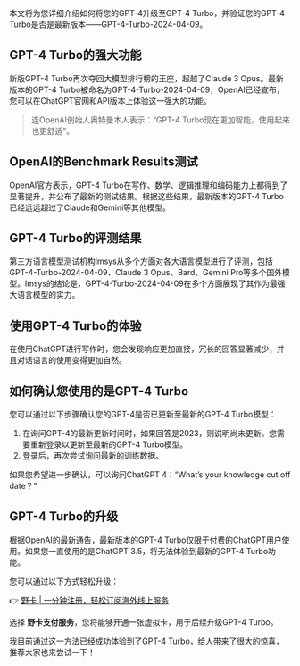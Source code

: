 本文将为您详细介绍如何将您的GPT-4升级至GPT-4 Turbo，并验证您的GPT-4 Turbo是否是最新版本——GPT-4-Turbo-2024-04-09。

## GPT-4 Turbo的强大功能

新版GPT-4 Turbo再次夺回大模型排行榜的王座，超越了Claude 3 Opus。最新版本的GPT-4 Turbo被命名为GPT-4-Turbo-2024-04-09，OpenAI已经宣布，您可以在ChatGPT官网和API版本上体验这一强大的功能。

> 连OpenAI创始人奥特曼本人表示：“GPT-4 Turbo现在更加智能，使用起来也更舒适”。

## OpenAI的Benchmark Results测试

OpenAI官方表示，GPT-4 Turbo在写作、数学、逻辑推理和编码能力上都得到了显著提升，并公布了最新的测试结果。根据这些结果，最新版本的GPT-4 Turbo已经远远超过了Claude和Gemini等其他模型。

## GPT-4 Turbo的评测结果

第三方语言模型测试机构lmsys从多个方面对各大语言模型进行了评测，包括GPT-4-Turbo-2024-04-09、Claude 3 Opus、Bard、Gemini Pro等多个国外模型。lmsys的结论是，GPT-4-Turbo-2024-04-09在多个方面展现了其作为最强大语言模型的实力。

## 使用GPT-4 Turbo的体验

在使用ChatGPT进行写作时，您会发现响应更加直接，冗长的回答显著减少，并且对话语言的使用变得更加自然。

## 如何确认您使用的是GPT-4 Turbo

您可以通过以下步骤确认您的GPT-4是否已更新至最新的GPT-4 Turbo模型：

1. 在询问GPT-4的最新更新时间时，如果回答是2023，则说明尚未更新。您需要重新登录以更新至最新的GPT-4 Turbo模型。
2. 登录后，再次尝试询问最新的训练数据。

如果您希望进一步确认，可以询问ChatGPT 4：“What’s your knowledge cut off date？”

## GPT-4 Turbo的升级

根据OpenAI的最新通告，最新版本的GPT-4 Turbo仅限于付费的ChatGPT用户使用。如果您一直使用的是ChatGPT 3.5，将无法体验到最新的GPT-4 Turbo功能。

您可以通过以下方式轻松升级：

👉 [野卡 | 一分钟注册，轻松订阅海外线上服务](https://bit.ly/bewildcard)

选择 **野卡支付服务**，您将能够开通一张虚拟卡，用于后续升级GPT-4 Turbo。

我目前通过这一方法已经成功体验到了GPT-4 Turbo，给人带来了很大的惊喜，推荐大家也来尝试一下！